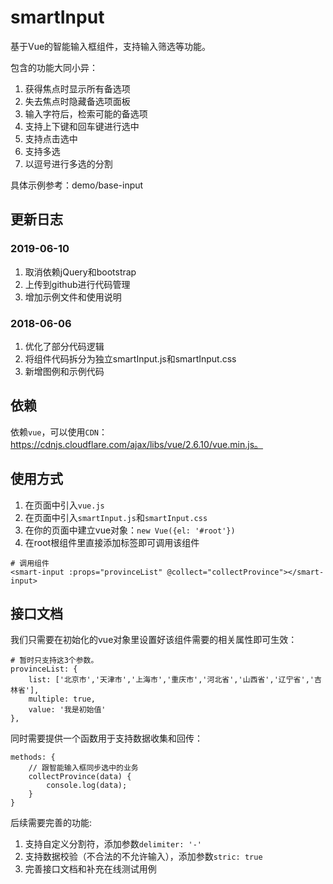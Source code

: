 # smartInput
基于Vue的智能输入框组件，支持输入筛选等功能。
    
包含的功能大同小异：

 1. 获得焦点时显示所有备选项
 2. 失去焦点时隐藏备选项面板
 3. 输入字符后，检索可能的备选项
 4. 支持上下键和回车键进行选中
 5. 支持点击选中
 6. 支持多选
 7. 以逗号进行多选的分割
 
 具体示例参考：demo/base-input

## 更新日志
### 2019-06-10
1. 取消依赖jQuery和bootstrap
1. 上传到github进行代码管理
1. 增加示例文件和使用说明

### 2018-06-06
1. 优化了部分代码逻辑
1. 将组件代码拆分为独立smartInput.js和smartInput.css
1. 新增图例和示例代码

## 依赖
依赖`vue`，可以使用`CDN`：https://cdnjs.cloudflare.com/ajax/libs/vue/2.6.10/vue.min.js。

## 使用方式
 1. 在页面中引入`vue.js`
 2. 在页面中引入`smartInput.js`和`smartInput.css`
 3. 在你的页面中建立vue对象：`new Vue({el: '#root'})`
 4. 在root根组件里直接添加<smart-input>标签即可调用该组件

```
# 调用组件
<smart-input :props="provinceList" @collect="collectProvince"></smart-input>
```

## 接口文档

我们只需要在初始化的vue对象里设置好该组件需要的相关属性即可生效：
```
# 暂时只支持这3个参数。
provinceList: {
    list: ['北京市','天津市','上海市','重庆市','河北省','山西省','辽宁省','吉林省'],
    multiple: true,
    value: '我是初始值'
},
```
同时需要提供一个函数用于支持数据收集和回传：
```
methods: {
    // 跟智能输入框同步选中的业务
    collectProvince(data) {
        console.log(data);
    }
}
```

后续需要完善的功能:
 1. 支持自定义分割符，添加参数`delimiter: '-'`
 2. 支持数据校验（不合法的不允许输入），添加参数`stric: true`
 3. 完善接口文档和补充在线测试用例
